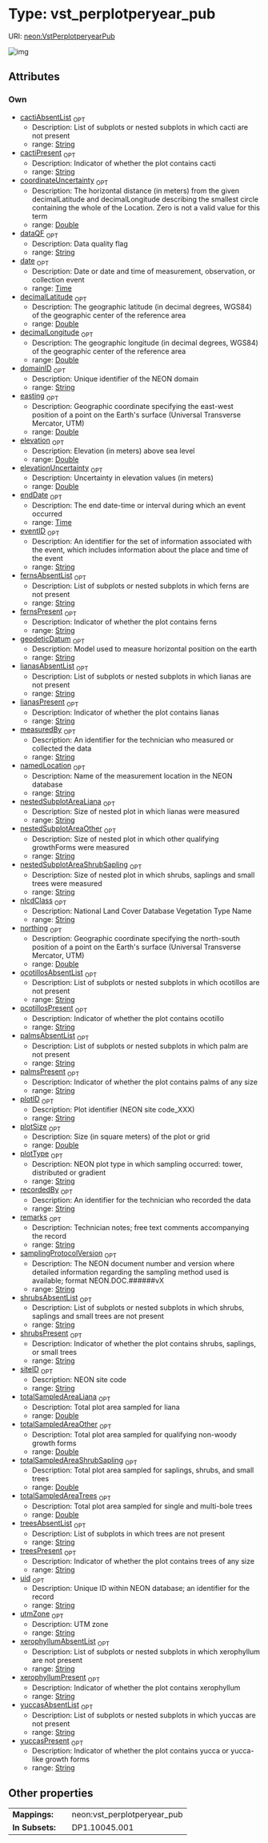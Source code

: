 
# Type: vst_perplotperyear_pub




URI: [neon:VstPerplotperyearPub](https://data.neonscience.org/VstPerplotperyearPub)


![img](http://yuml.me/diagram/nofunky;dir:TB/class/[VstPerplotperyearPub&#124;uid:string%20%3F;domainID:string%20%3F;siteID:string%20%3F;plotID:string%20%3F;date:time%20%3F;remarks:string%20%3F;measuredBy:string%20%3F;recordedBy:string%20%3F;eventID:string%20%3F;nlcdClass:string%20%3F;decimalLatitude:double%20%3F;decimalLongitude:double%20%3F;geodeticDatum:string%20%3F;coordinateUncertainty:double%20%3F;elevation:double%20%3F;elevationUncertainty:double%20%3F;plotType:string%20%3F;plotSize:double%20%3F;easting:double%20%3F;northing:double%20%3F;utmZone:string%20%3F;endDate:time%20%3F;samplingProtocolVersion:string%20%3F;dataQF:string%20%3F;namedLocation:string%20%3F;cactiAbsentList:string%20%3F;cactiPresent:string%20%3F;fernsAbsentList:string%20%3F;fernsPresent:string%20%3F;lianasAbsentList:string%20%3F;lianasPresent:string%20%3F;nestedSubplotAreaLiana:string%20%3F;nestedSubplotAreaOther:string%20%3F;nestedSubplotAreaShrubSapling:string%20%3F;ocotillosAbsentList:string%20%3F;ocotillosPresent:string%20%3F;palmsAbsentList:string%20%3F;palmsPresent:string%20%3F;shrubsAbsentList:string%20%3F;shrubsPresent:string%20%3F;totalSampledAreaLiana:double%20%3F;totalSampledAreaOther:double%20%3F;totalSampledAreaShrubSapling:double%20%3F;totalSampledAreaTrees:double%20%3F;treesAbsentList:string%20%3F;treesPresent:string%20%3F;xerophyllumAbsentList:string%20%3F;xerophyllumPresent:string%20%3F;yuccasAbsentList:string%20%3F;yuccasPresent:string%20%3F])

## Attributes


### Own

 * [cactiAbsentList](cactiAbsentList.md)  <sub>OPT</sub>
    * Description: List of subplots or nested subplots in which cacti are not present
    * range: [String](types/String.md)
 * [cactiPresent](cactiPresent.md)  <sub>OPT</sub>
    * Description: Indicator of whether the plot contains cacti
    * range: [String](types/String.md)
 * [coordinateUncertainty](coordinateUncertainty.md)  <sub>OPT</sub>
    * Description: The horizontal distance (in meters) from the given decimalLatitude and decimalLongitude describing the smallest circle containing the whole of the Location. Zero is not a valid value for this term
    * range: [Double](types/Double.md)
 * [dataQF](dataQF.md)  <sub>OPT</sub>
    * Description: Data quality flag
    * range: [String](types/String.md)
 * [date](date.md)  <sub>OPT</sub>
    * Description: Date or date and time of measurement, observation, or collection event
    * range: [Time](types/Time.md)
 * [decimalLatitude](decimalLatitude.md)  <sub>OPT</sub>
    * Description: The geographic latitude (in decimal degrees, WGS84) of the geographic center of the reference area
    * range: [Double](types/Double.md)
 * [decimalLongitude](decimalLongitude.md)  <sub>OPT</sub>
    * Description: The geographic longitude (in decimal degrees, WGS84) of the geographic center of the reference area
    * range: [Double](types/Double.md)
 * [domainID](domainID.md)  <sub>OPT</sub>
    * Description: Unique identifier of the NEON domain
    * range: [String](types/String.md)
 * [easting](easting.md)  <sub>OPT</sub>
    * Description: Geographic coordinate specifying the east-west position of a point on the Earth's surface (Universal Transverse Mercator, UTM)
    * range: [Double](types/Double.md)
 * [elevation](elevation.md)  <sub>OPT</sub>
    * Description: Elevation (in meters) above sea level
    * range: [Double](types/Double.md)
 * [elevationUncertainty](elevationUncertainty.md)  <sub>OPT</sub>
    * Description: Uncertainty in elevation values (in meters)
    * range: [Double](types/Double.md)
 * [endDate](endDate.md)  <sub>OPT</sub>
    * Description: The end date-time or interval during which an event occurred
    * range: [Time](types/Time.md)
 * [eventID](eventID.md)  <sub>OPT</sub>
    * Description: An identifier for the set of information associated with the event, which includes information about the place and time of the event
    * range: [String](types/String.md)
 * [fernsAbsentList](fernsAbsentList.md)  <sub>OPT</sub>
    * Description: List of subplots or nested subplots in which ferns are not present
    * range: [String](types/String.md)
 * [fernsPresent](fernsPresent.md)  <sub>OPT</sub>
    * Description: Indicator of whether the plot contains ferns
    * range: [String](types/String.md)
 * [geodeticDatum](geodeticDatum.md)  <sub>OPT</sub>
    * Description: Model used to measure horizontal position on the earth
    * range: [String](types/String.md)
 * [lianasAbsentList](lianasAbsentList.md)  <sub>OPT</sub>
    * Description: List of subplots or nested subplots in which lianas are not present
    * range: [String](types/String.md)
 * [lianasPresent](lianasPresent.md)  <sub>OPT</sub>
    * Description: Indicator of whether the plot contains lianas
    * range: [String](types/String.md)
 * [measuredBy](measuredBy.md)  <sub>OPT</sub>
    * Description: An identifier for the technician who measured or collected the data
    * range: [String](types/String.md)
 * [namedLocation](namedLocation.md)  <sub>OPT</sub>
    * Description: Name of the measurement location in the NEON database
    * range: [String](types/String.md)
 * [nestedSubplotAreaLiana](nestedSubplotAreaLiana.md)  <sub>OPT</sub>
    * Description: Size of nested plot in which lianas were measured
    * range: [String](types/String.md)
 * [nestedSubplotAreaOther](nestedSubplotAreaOther.md)  <sub>OPT</sub>
    * Description: Size of nested plot in which other qualifying growthForms were measured
    * range: [String](types/String.md)
 * [nestedSubplotAreaShrubSapling](nestedSubplotAreaShrubSapling.md)  <sub>OPT</sub>
    * Description: Size of nested plot in which shrubs, saplings and small trees were measured
    * range: [String](types/String.md)
 * [nlcdClass](nlcdClass.md)  <sub>OPT</sub>
    * Description: National Land Cover Database Vegetation Type Name
    * range: [String](types/String.md)
 * [northing](northing.md)  <sub>OPT</sub>
    * Description: Geographic coordinate specifying the north-south position of a point on the Earth's surface (Universal Transverse Mercator, UTM)
    * range: [Double](types/Double.md)
 * [ocotillosAbsentList](ocotillosAbsentList.md)  <sub>OPT</sub>
    * Description: List of subplots or nested subplots in which ocotillos are not present
    * range: [String](types/String.md)
 * [ocotillosPresent](ocotillosPresent.md)  <sub>OPT</sub>
    * Description: Indicator of whether the plot contains ocotillo
    * range: [String](types/String.md)
 * [palmsAbsentList](palmsAbsentList.md)  <sub>OPT</sub>
    * Description: List of subplots or nested subplots in which palm are not present
    * range: [String](types/String.md)
 * [palmsPresent](palmsPresent.md)  <sub>OPT</sub>
    * Description: Indicator of whether the plot contains palms of any size
    * range: [String](types/String.md)
 * [plotID](plotID.md)  <sub>OPT</sub>
    * Description: Plot identifier (NEON site code_XXX)
    * range: [String](types/String.md)
 * [plotSize](plotSize.md)  <sub>OPT</sub>
    * Description: Size (in square meters) of the plot or grid
    * range: [Double](types/Double.md)
 * [plotType](plotType.md)  <sub>OPT</sub>
    * Description: NEON plot type in which sampling occurred: tower, distributed or gradient
    * range: [String](types/String.md)
 * [recordedBy](recordedBy.md)  <sub>OPT</sub>
    * Description: An identifier for the technician who recorded the data
    * range: [String](types/String.md)
 * [remarks](remarks.md)  <sub>OPT</sub>
    * Description: Technician notes; free text comments accompanying the record
    * range: [String](types/String.md)
 * [samplingProtocolVersion](samplingProtocolVersion.md)  <sub>OPT</sub>
    * Description: The NEON document number and version where detailed information regarding the sampling method used is available; format NEON.DOC.######vX
    * range: [String](types/String.md)
 * [shrubsAbsentList](shrubsAbsentList.md)  <sub>OPT</sub>
    * Description: List of subplots or nested subplots in which shrubs, saplings and small trees are not present
    * range: [String](types/String.md)
 * [shrubsPresent](shrubsPresent.md)  <sub>OPT</sub>
    * Description: Indicator of whether the plot contains shrubs, saplings, or small trees
    * range: [String](types/String.md)
 * [siteID](siteID.md)  <sub>OPT</sub>
    * Description: NEON site code
    * range: [String](types/String.md)
 * [totalSampledAreaLiana](totalSampledAreaLiana.md)  <sub>OPT</sub>
    * Description: Total plot area sampled for liana
    * range: [Double](types/Double.md)
 * [totalSampledAreaOther](totalSampledAreaOther.md)  <sub>OPT</sub>
    * Description: Total plot area sampled for qualifying non-woody growth forms
    * range: [Double](types/Double.md)
 * [totalSampledAreaShrubSapling](totalSampledAreaShrubSapling.md)  <sub>OPT</sub>
    * Description: Total plot area sampled for saplings, shrubs, and small trees
    * range: [Double](types/Double.md)
 * [totalSampledAreaTrees](totalSampledAreaTrees.md)  <sub>OPT</sub>
    * Description: Total plot area sampled for single and multi-bole trees
    * range: [Double](types/Double.md)
 * [treesAbsentList](treesAbsentList.md)  <sub>OPT</sub>
    * Description: List of subplots in which trees are not present
    * range: [String](types/String.md)
 * [treesPresent](treesPresent.md)  <sub>OPT</sub>
    * Description: Indicator of whether the plot contains trees of any size
    * range: [String](types/String.md)
 * [uid](uid.md)  <sub>OPT</sub>
    * Description: Unique ID within NEON database; an identifier for the record
    * range: [String](types/String.md)
 * [utmZone](utmZone.md)  <sub>OPT</sub>
    * Description: UTM zone
    * range: [String](types/String.md)
 * [xerophyllumAbsentList](xerophyllumAbsentList.md)  <sub>OPT</sub>
    * Description: List of subplots or nested subplots in which xerophyllum are not present
    * range: [String](types/String.md)
 * [xerophyllumPresent](xerophyllumPresent.md)  <sub>OPT</sub>
    * Description: Indicator of whether the plot contains xerophyllum
    * range: [String](types/String.md)
 * [yuccasAbsentList](yuccasAbsentList.md)  <sub>OPT</sub>
    * Description: List of subplots or nested subplots in which yuccas are not present
    * range: [String](types/String.md)
 * [yuccasPresent](yuccasPresent.md)  <sub>OPT</sub>
    * Description: Indicator of whether the plot contains yucca or yucca-like growth forms
    * range: [String](types/String.md)

## Other properties

|  |  |  |
| --- | --- | --- |
| **Mappings:** | | neon:vst_perplotperyear_pub |
| **In Subsets:** | | DP1.10045.001 |

